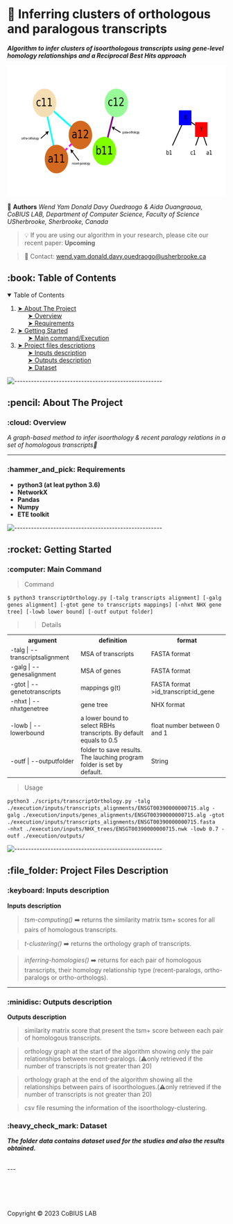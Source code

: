 
# :dna: Inferring clusters of orthologous and paralogous transcripts

***Algorithm to infer clusters of isoorthologous transcripts using gene-level homology relationships and a Reciprocal Best Hits approach***


<p align="center">
<img src='./theme.png' alt='theme' width=auto height=300>
</p>

:busts_in_silhouette: __Authors__
*Wend Yam Donald Davy Ouedraogo & Aida Ouangraoua, CoBIUS LAB, Department of Computer Science, Faculty of Science USherbrooke,  Sherbrooke, Canada*

> :bulb: If you are using our algorithm in your research, please cite our recent paper: __Upcoming__ 

> :e-mail: Contact: wend.yam.donald.davy.ouedraogo@usherbrooke.ca


<!-- TABLE OF CONTENTS -->
<h2 id="table-of-contents"> :book: Table of Contents</h2>

<details open="open">
  <summary>Table of Contents</summary>
  <ol>
    <li><a href="#about-the-project"> ➤ About The Project</a>
    <ol>
    <a href="#overview"> ➤ Overview</a></ol>
    <ol>
    <a href="#requirements"> ➤ Requirements</a>
    </ol>
    </li>
    <li><a href="#getting-started"> ➤ Getting Started</a>
    <ol><a href="#main"> ➤ Main command/Execution</a></ol></li>
    <li><a href="#project-files-description"> ➤ Project files descriptions </a>
    <ol>
    <a href="#project-files-description-inputs"> ➤ Inputs description</a>
    </ol>
    <ol><a href="#project-files-description-outputs"> ➤ Outputs description</a></ol>
    <ol><a href="#project-files-description-data"> ➤ Dataset</a></ol>
    </ol></li>
  </ol>
</details>

![-----------------------------------------------------](https://raw.githubusercontent.com/andreasbm/readme/master/assets/lines/rainbow.png)

<!-- ABOUT THE PROJECT -->
<h2 id="about-the-project"> :pencil: About The Project</h2>


<!-- OVERVIEW -->
<h3 id="overview"> :cloud: Overview</h3>

*A graph-based method to infer isoorthology & recent paralogy relations in a set of homologous transcripts:dna:*

---


<!-- Requirements -->
<h3 id="requirements"> :hammer_and_pick: Requirements</h3>

*   __python3 (at leat python 3.6)__
*   __NetworkX__
*   __Pandas__
*   __Numpy__
*   __ETE toolkit__


![-----------------------------------------------------](https://raw.githubusercontent.com/andreasbm/readme/master/assets/lines/rainbow.png)

<!-- Getting started -->
<h2 id="getting-started"> :rocket: Getting Started</h2>


<!-- Main Command -->
<h3 id="main"> :computer: Main Command</h3>

> Command

<pre><code>$ python3 transcriptOrthology.py [-talg transcripts alignment] [-galg genes alignment] [-gtot gene to transcripts mappings] [-nhxt NHX gene tree] [-lowb lower bound] [-outf output folder]</code></pre>

>> Details

<table>
<tr>
    <th>argument</th>
    <th>definition</th>
    <th>format</th>
  </tr>
  <tr>
    <td>-talg | --transcriptsalignment</td>
    <td>MSA of transcripts</td>
    <td>FASTA format</td>
  </tr>
  <tr>
    <td>-galg | --genesalignment</td>
    <td>MSA of genes</td>
    <td>FASTA format</td>
  </tr>
  <tr>
    <td>-gtot | --genetotranscripts</td>
    <td>mappings g(t)</td>
    <td>FASTA format >id_transcript:id_gene</td>
  </tr>
  <tr>
    <td>-nhxt | --nhxtgenetree</td>
    <td>gene tree</td>
    <td>NHX format</td>
  </tr>
  <tr>
    <td>-lowb | --lowerbound</td>
    <td>a lower bound to select RBHs transcripts. By default equals to 0.5</td>
    <td>float number between 0 and 1</td>
  </tr>
  <tr>
    <td>-outf | --outputfolder</td>
    <td>folder to save results. The lauching program folder is set by default.</td>
    <td>String</td>
  </tr>
</table>

> Usage

<pre><code>python3 ./scripts/transcriptOrthology.py -talg ./execution/inputs/transcripts_alignments/ENSGT00390000000715.alg -galg ./execution/inputs/genes_alignments/ENSGT00390000000715.alg -gtot ./execution/inputs/transcripts_alignments/ENSGT00390000000715.fasta 
-nhxt ./execution/inputs/NHX_trees/ENSGT00390000000715.nwk -lowb 0.7 -outf ./execution/outputs/ </code></pre>

> 


![-----------------------------------------------------](https://raw.githubusercontent.com/andreasbm/readme/master/assets/lines/rainbow.png)

<h2 id="project-files-description"> :file_folder: Project Files Description</h2>


<h3 id="project-files-description-inputs"> :keyboard: Inputs description </h3>

__Inputs description__

> <em>tsm-computing()</em> :arrow_right: returns the similarity matrix tsm+ scores for all pairs of homologous transcripts.

> <em>t-clustering()</em> :arrow_right: returns the orthology graph of transcripts.

> <em>inferring-homologies()</em> :arrow_right: returns for each pair of homologous transcripts, their homology relationship type (recent-paralogs, ortho-paralogs or ortho-orthologs).

--- 

<h3 id="project-files-description-outputs"> :minidisc: Outputs description </h3>

__Outputs description__

> similarity matrix score that present the tsm+ score between each pair of homologous transcripts.

> orthology graph at the start of the algorithm showing only the pair relationships between recent-paralogs. (:warning:only retrieved if the number of transcripts is not greater than 20)

> orthology graph at the end of the algorithm showing all the relationships between pairs of isoorthologues.(:warning:only retrieved if the number of transcripts is not greater than 20)

> csv file resuming the information of the isoorthology-clustering.

<h3 id="project-files-description-data"> :heavy_check_mark: Dataset </h3>

***The folder data contains dataset used for the studies and also the results obtained.***

<br>
---
<br>
<br>
<br>
<br>
<br>
<br>
Copyright © 2023 CoBIUS LAB




